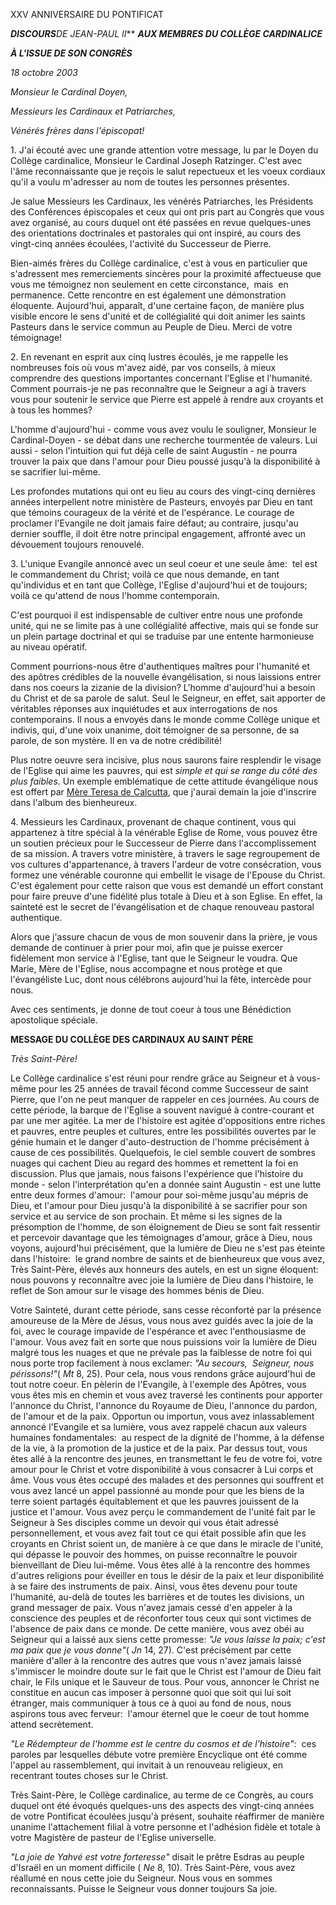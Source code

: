 XXV ANNIVERSAIRE DU PONTIFICAT

***DISCOURS****DE JEAN-PAUL II*** ***AUX MEMBRES DU COLLÈGE CARDINALICE***

***À L'ISSUE DE SON CONGRÈS***

*18 octobre 2003*

*Monsieur le Cardinal Doyen,*

*Messieurs les Cardinaux et Patriarches,*

*Vénérés frères dans l'épiscopat!*

1. J'ai écouté avec une grande attention votre message, lu par le Doyen du Collège cardinalice, Monsieur le Cardinal Joseph Ratzinger. C'est avec l'âme reconnaissante que je reçois le salut repectueux et les voeux cordiaux qu'il a voulu m'adresser au nom de toutes les personnes présentes.

Je salue Messieurs les Cardinaux, les vénérés Patriarches, les Présidents des Conférences épiscopales et ceux qui ont pris part au Congrès que vous avez organisé, au cours duquel ont été passées en revue quelques-unes des orientations doctrinales et pastorales qui ont inspiré, au cours des vingt-cinq années écoulées, l'activité du Successeur de Pierre.

Bien-aimés frères du Collège cardinalice, c'est à vous en particulier que s'adressent mes remerciements sincères pour la proximité affectueuse que vous me témoignez non seulement en cette circonstance,  mais  en permanence. Cette rencontre en est également une démonstration éloquente. Aujourd'hui, apparaît, d'une certaine façon, de manière plus visible encore le sens d'unité et de collégialité qui doit animer les saints Pasteurs dans le service commun au Peuple de Dieu. Merci de votre témoignage!

2. En revenant en esprit aux cinq lustres écoulés, je me rappelle les nombreuses fois où vous m'avez aidé, par vos conseils, à mieux comprendre des questions importantes concernant l'Eglise et l'humanité. Comment pourrais-je ne pas reconnaître que le Seigneur a agi à travers vous pour soutenir le service que Pierre est appelé à rendre aux croyants et à tous les hommes?

L'homme d'aujourd'hui - comme vous avez voulu le souligner, Monsieur le Cardinal-Doyen - se débat dans une recherche tourmentée de valeurs. Lui aussi - selon l'intuition qui fut déjà celle de saint Augustin - ne pourra trouver la paix que dans l'amour pour Dieu poussé jusqu'à la disponibilité à se sacrifier lui-même.

Les profondes mutations qui ont eu lieu au cours des vingt-cinq dernières années interpellent notre ministère de Pasteurs, envoyés par Dieu en tant que témoins courageux de la vérité et de l'espérance. Le courage de proclamer l'Evangile ne doit jamais faire défaut; au contraire, jusqu'au dernier souffle, il doit être notre principal engagement, affronté avec un dévouement toujours renouvelé.

3. L'unique Evangile annoncé avec un seul coeur et une seule âme:  tel est le commandement du Christ; voilà ce que nous demande, en tant qu'individus et en tant que Collège, l'Eglise d'aujourd'hui et de toujours; voilà ce qu'attend de nous l'homme contemporain.

C'est pourquoi il est indispensable de cultiver entre nous une profonde unité, qui ne se limite pas à une collégialité affective, mais qui se fonde sur un plein partage doctrinal et qui se traduise par une entente harmonieuse au niveau opératif.

Comment pourrions-nous être d'authentiques maîtres pour l'humanité et des apôtres crédibles de la nouvelle évangélisation, si nous laissions entrer dans nos coeurs la zizanie de la division? L'homme d'aujourd'hui a besoin du Christ et de sa parole de salut. Seul le Seigneur, en effet, sait apporter de véritables réponses aux inquiétudes et aux interrogations de nos contemporains. Il nous a envoyés dans le monde comme Collège unique et indivis, qui, d'une voix unanime, doit témoigner de sa personne, de sa parole, de son mystère. Il en va de notre crédibilité!

Plus notre oeuvre sera incisive, plus nous saurons faire resplendir le visage de l'Eglise qui aime les pauvres, qui est *simple et qui se range du côté des plus faibles*. Un exemple emblématique de cette attitude évangélique nous est offert par [Mère Teresa de Calcutta](http://localhost/news_services/liturgy/saints/ns_lit_doc_20031019_index_madre-teresa_fr.html), que j'aurai demain la joie d'inscrire dans l'album des bienheureux.

4. Messieurs les Cardinaux, provenant de chaque continent, vous qui appartenez à titre spécial à la vénérable Eglise de Rome, vous pouvez être un soutien précieux pour le Successeur de Pierre dans l'accomplissement de sa mission. A travers votre ministère, à travers le sage regroupement de vos cultures d'appartenance, à travers l'ardeur de votre consécration, vous formez une vénérable couronne qui embellit le visage de l'Epouse du Christ. C'est également pour cette raison que vous est demandé un effort constant pour faire preuve d'une fidélité plus totale à Dieu et à son Eglise. En effet, la sainteté est le secret de l'évangélisation et de chaque renouveau pastoral authentique.

Alors que j'assure chacun de vous de mon souvenir dans la prière, je vous demande de continuer à prier pour moi, afin que je puisse exercer fidèlement mon service à l'Eglise, tant que le Seigneur le voudra. Que Marie, Mère de l'Eglise, nous accompagne et nous protège et que l'évangéliste Luc, dont nous célébrons aujourd'hui la fête, intercède pour nous.

Avec ces sentiments, je donne de tout coeur à tous une Bénédiction apostolique spéciale.

**MESSAGE DU COLLÈGE DES CARDINAUX AU SAINT PÈRE**

*Très Saint-Père!*

Le Collège cardinalice s'est réuni pour rendre grâce au Seigneur et à vous-même pour les 25 années de travail fécond comme Successeur de saint Pierre, que l'on ne peut manquer de rappeler en ces journées. Au cours de cette période, la barque de l'Eglise a souvent navigué à contre-courant et par une mer agitée. La mer de l'histoire est agitée d'oppositions entre riches et pauvres, entre peuples et cultures, entre les possibilités ouvertes par le génie humain et le danger d'auto-destruction de l'homme précisément à cause de ces possibilités. Quelquefois, le ciel semble couvert de sombres nuages qui cachent Dieu au regard des hommes et remettent la foi en discussion. Plus que jamais, nous faisons l'expérience que l'histoire du monde - selon l'interprétation qu'en a donnée saint Augustin - est une lutte entre deux formes d'amour:  l'amour pour soi-même jusqu'au mépris de Dieu, et l'amour pour Dieu jusqu'à la disponibilité à se sacrifier pour son service et au service de son prochain. Et même si les signes de la présomption de l'homme, de son éloignement de Dieu se sont fait ressentir et percevoir davantage que les témoignages d'amour, grâce à Dieu, nous voyons, aujourd'hui précisément, que la lumière de Dieu ne s'est pas éteinte dans l'histoire:  le grand nombre de saints et de bienheureux que vous avez, Très Saint-Père, élevés aux honneurs des autels, en est un signe éloquent:  nous pouvons y reconnaître avec joie la lumière de Dieu dans l'histoire, le reflet de Son amour sur le visage des hommes bénis de Dieu.

Votre Sainteté, durant cette période, sans cesse réconforté par la présence amoureuse de la Mère de Jésus, vous nous avez guidés avec la joie de la foi, avec le courage impavide de l'espérance et avec l'enthousiasme de l'amour. Vous avez fait en sorte que nous puissions voir la lumière de Dieu malgré tous les nuages et que ne prévale pas la faiblesse de notre foi qui nous porte trop facilement à nous exclamer: *"Au secours,  Seigneur, nous périssons!"*( *Mt* 8, 25). Pour cela, nous vous rendons grâce aujourd'hui de tout notre coeur. En pèlerin de l'Evangile, à l'exemple des Apôtres, vous vous êtes mis en chemin et vous avez traversé les continents pour apporter l'annonce du Christ, l'annonce du Royaume de Dieu, l'annonce du pardon, de l'amour et de la paix. Opportun ou importun, vous avez inlassablement annoncé l'Evangile et sa lumière, vous avez rappelé chacun aux valeurs humaines fondamentales:  au respect de la dignité de l'homme, à la défense de la vie, à la promotion de la justice et de la paix. Par dessus tout, vous êtes allé à la rencontre des jeunes, en transmettant le feu de votre foi, votre amour pour le Christ et votre disponibilité à vous consacrer à Lui corps et âme. Vous vous êtes occupé des malades et des personnes qui souffrent et vous avez lancé un appel passionné au monde pour que les biens de la terre soient partagés équitablement et que les pauvres jouissent de la justice et l'amour. Vous avez perçu le commandement de l'unité fait par le Seigneur à Ses disciples comme un devoir qui vous était adressé personnellement, et vous avez fait tout ce qui était possible afin que les croyants en Christ soient un, de manière à ce que dans le miracle de l'unité, qui dépasse le pouvoir des hommes, on puisse reconnaître le pouvoir bienveillant de Dieu lui-même. Vous êtes allé à la rencontre des hommes d'autres religions pour éveiller en tous le désir de la paix et leur disponibilité à se faire des instruments de paix. Ainsi, vous êtes devenu pour toute l'humanité, au-delà de toutes les barrières et de toutes les divisions, un grand messager de paix. Vous n'avez jamais cessé d'en appeler à la conscience des peuples et de réconforter tous ceux qui sont victimes de l'absence de paix dans ce monde. De cette manière, vous avez obéi au Seigneur qui a laissé aux siens cette promesse: *"Je vous laisse la paix; c'est ma paix que je vous donne"*( *Jn* 14, 27). C'est précisément par cette manière d'aller à la rencontre des autres que vous n'avez jamais laissé s'immiscer le moindre doute sur le fait que le Christ est l'amour de Dieu fait chair, le Fils unique et le Sauveur de tous. Pour vous, annoncer le Christ ne constitue en aucun cas imposer à personne quoi que soit qui lui soit étranger, mais communiquer à tous ce à quoi au fond de nous, nous aspirons tous avec ferveur:  l'amour éternel que le coeur de tout homme attend secrètement.

*"Le Rédempteur de l'homme est le centre du cosmos et de l'histoire"*:  ces paroles par lesquelles débute votre première Encyclique ont été comme l'appel au rassemblement, qui invitait à un renouveau religieux, en recentrant toutes choses sur le Christ.

Très Saint-Père, le Collège cardinalice, au terme de ce Congrès, au cours duquel ont été évoqués quelques-uns des aspects des vingt-cinq années de votre Pontificat écoulées jusqu'à présent, souhaite réaffirmer de manière unanime l'attachement filial à votre personne et l'adhésion fidèle et totale à votre Magistère de pasteur de l'Eglise universelle.

*"La joie de Yahvé est votre forteresse"* disait le prêtre Esdras au peuple d'Israël en un moment difficile ( *Ne* 8, 10). Très Saint-Père, vous avez réallumé en nous cette joie du Seigneur. Nous vous en sommes reconnaissants. Puisse le Seigneur vous donner toujours Sa joie.